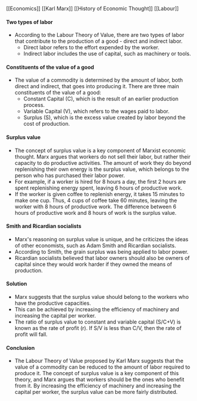[[Economics]] [[Karl Marx]] [[History of Economic Thought]] [[Labour]] 
#### Two types of labor
- According to the Labour Theory of Value, there are two types of labor that contribute to the production of a good - direct and indirect labor.
	- Direct labor refers to the effort expended by the worker.
	- Indirect labor includes the use of capital, such as machinery or tools.

#### Constituents of the value of a good
- The value of a commodity is determined by the amount of labor, both direct and indirect, that goes into producing it. There are three main constituents of the value of a good:
	- Constant Capital (C), which is the result of an earlier production process.
	- Variable Capital (V), which refers to the wages paid to labor.
	- Surplus (S), which is the excess value created by labor beyond the cost of production.

#### Surplus value
- The concept of surplus value is a key component of Marxist economic thought. Marx argues that workers do not sell their labor, but rather their capacity to do productive activities. The amount of work they do beyond replenishing their own energy is the surplus value, which belongs to the person who has purchased their labor power.
- For example, if a worker is hired for 8 hours a day, the first 2 hours are spent replenishing energy spent, leaving 6 hours of productive work.
- If the worker is given coffee to replenish energy, it takes 15 minutes to make one cup. Thus, 4 cups of coffee take 60 minutes, leaving the worker with 8 hours of productive work. The difference between 6 hours of productive work and 8 hours of work is the surplus value.

#### Smith and Ricardian socialists
- Marx's reasoning on surplus value is unique, and he criticizes the ideas of other economists, such as Adam Smith and Ricardian socialists.
- According to Smith, the grain surplus was being applied to labor power.
- Ricardian socialists believed that labor owners should also be owners of capital since they would work harder if they owned the means of production.

#### Solution
- Marx suggests that the surplus value should belong to the workers who have the productive capacities.
- This can be achieved by increasing the efficiency of machinery and increasing the capital per worker.
- The ratio of surplus value to constant and variable capital (S/C+V) is known as the rate of profit (r). If S/V is less than C/V, then the rate of profit will fall.

#### Conclusion
- The Labour Theory of Value proposed by Karl Marx suggests that the value of a commodity can be reduced to the amount of labor required to produce it. The concept of surplus value is a key component of this theory, and Marx argues that workers should be the ones who benefit from it. By increasing the efficiency of machinery and increasing the capital per worker, the surplus value can be more fairly distributed.